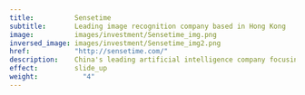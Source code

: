 ```yaml
---
title:          Sensetime
subtitle:       Leading image recognition company based in Hong Kong
image:          images/investment/Sensetime_img.png
inversed_image: images/investment/Sensetime_img2.png
href:           "http://sensetime.com/"
description:    China's leading artificial intelligence company focusing on computer vision and deep learning technologies.  Sagamore invested in 2017.
effect:         slide_up
weight:           "4"
---
```

